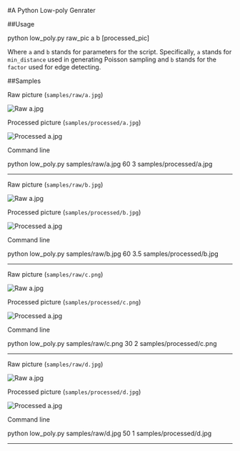 #A Python Low-poly Genrater

##Usage

  python low_poly.py raw\_pic a b [processed\_pic]

Where `a` and `b` stands for parameters for the script. Specifically, `a` stands for `min_distance` used in generating Poisson sampling and `b` stands for the `factor` used for edge detecting.

##Samples

Raw picture (`samples/raw/a.jpg`)

![Raw a.jpg](samples/raw/a.jpg)

Processed picture (`samples/processed/a.jpg`)

![Processed a.jpg](samples/processed/a.jpg)

Command line

  python low_poly.py samples/raw/a.jpg 60 3 samples/processed/a.jpg

---

Raw picture (`samples/raw/b.jpg`)

![Raw a.jpg](samples/raw/b.jpg)

Processed picture (`samples/processed/b.jpg`)

![Processed a.jpg](samples/processed/b.jpg)

Command line

  python low_poly.py samples/raw/b.jpg 60 3.5 samples/processed/b.jpg

---

Raw picture (`samples/raw/c.png`)

![Raw a.jpg](samples/raw/c.png)

Processed picture (`samples/processed/c.png`)

![Processed a.jpg](samples/processed/c.png)

Command line

  python low_poly.py samples/raw/c.png 30 2 samples/processed/c.png

---

Raw picture (`samples/raw/d.jpg`)

![Raw a.jpg](samples/raw/d.jpg)

Processed picture (`samples/processed/d.jpg`)

![Processed a.jpg](samples/processed/d.jpg)

Command line

  python low_poly.py samples/raw/d.jpg 50 1 samples/processed/d.jpg

---
